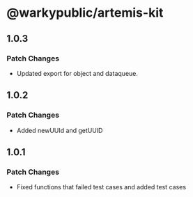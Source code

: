 # @warkypublic/artemis-kit

## 1.0.3

### Patch Changes

- Updated export for object and dataqueue.

## 1.0.2

### Patch Changes

- Added newUUId and getUUID

## 1.0.1

### Patch Changes

- Fixed functions that failed test cases and added test cases
